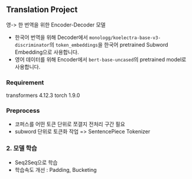 ## Translation Project

영-> 한 번역을 위한 Encoder-Decoder 모델

- 한국어 번역을 위해 Decoder에서 `monologg/koelectra-base-v3-discriminator`의 `token_embeddings`을 한국어 pretrained Subword Embedding으로 사용합니다.
- 영어 데이터를 위해 Encoder에서 `bert-base-uncased`의 pretrained model로 사용합니다.

###  Requirement

transformers  4.12.3
torch 1.9.0

### Preprocess

- 코퍼스를 어떤 토큰 단위로 쪼갤지 전처리 구간 필요
- subword 단위로 토큰화 작업 => SentencePiece Tokenizer

### 2. 모델 학습

- Seq2Seq으로 학습
- 학습속도 개선 : Padding, Bucketing
